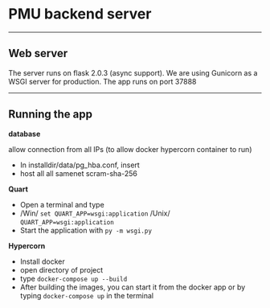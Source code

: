 # PMU backend server

---

## Web server

The server runs on flask 2.0.3 (async support).
We are using Gunicorn as a WSGI server for production.
The app runs on port 37888

---

## Running the app

**database**

allow connection from all IPs (to allow docker hypercorn container to run)
- In installdir/data/pg_hba.conf, insert
- host all             all              samenet              scram-sha-256

**Quart**

- Open a terminal and type
- /Win/ `set QUART_APP=wsgi:application` /Unix/ `QUART_APP=wsgi:application`
- Start the application with `py -m wsgi.py`


**Hypercorn**

- Install docker
- open directory of project
- type `docker-compose up --build`
- After building the images, you can start it from the docker app or by typing `docker-compose up` in the terminal